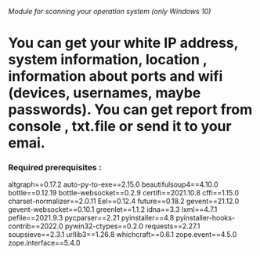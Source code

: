 *Module for scanning your operation system (only Windows 10)*
# You can get your white IP address, system information, location , information about ports and wifi (devices, usernames, maybe passwords). You can get report from console , txt.file or send it to your emai. 
### Required prerequisites :
altgraph==0.17.2
auto-py-to-exe==2.15.0
beautifulsoup4==4.10.0
bottle==0.12.19
bottle-websocket==0.2.9
certifi==2021.10.8
cffi==1.15.0
charset-normalizer==2.0.11
Eel==0.12.4
future==0.18.2
gevent==21.12.0
gevent-websocket==0.10.1
greenlet==1.1.2
idna==3.3
lxml==4.7.1
pefile==2021.9.3
pycparser==2.21
pyinstaller==4.8
pyinstaller-hooks-contrib==2022.0
pywin32-ctypes==0.2.0
requests==2.27.1
soupsieve==2.3.1
urllib3==1.26.8
whichcraft==0.6.1
zope.event==4.5.0
zope.interface==5.4.0